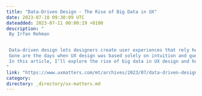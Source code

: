 ```yaml
---
title: "Data-Driven Design - The Rise of Big Data in UX"
date: 2023-07-10 09:30:09 UTC
dateadded: 2023-07-11 00:00:19 +0100
description: "
 By Irfan Rehman 


 Data-driven design lets designers create user experiences that rely heavily on data analysis to inform their design decisions. In today’s digital world, big data has become a valuable asset for businesses seeking to understand their customers better and enhance their digital user experiences. The use of big data in UX design has become increasingly important as the demand for personalized and seamless digital experiences continues to rise. 
 Gone are the days when UX design was based solely on intuition and guesswork. Today, designers have access to vast amounts of data that can provide valuable insights into users’ behaviors and preferences. They can use this data to optimize user experiences, drive engagement, and increase conversions. 
 In this article, I’ll explore the rise of big data in UX design and how it has transformed the way designers approach the creation of digital experiences. I’ll also discuss  benefits and challenges of data-driven design and provide some practical tips for implementing a data-driven approach to UX design. Read More 
"
link: "https://www.uxmatters.com/mt/archives/2023/07/data-driven-design-the-rise-of-big-data-in-ux.php"
category:
directory: _directory/ux-matters.md
---
```

